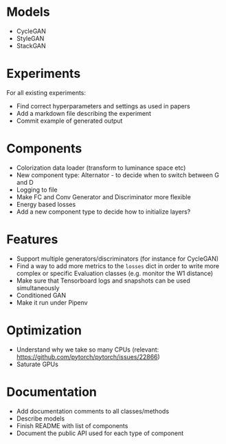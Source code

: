 # Models

* CycleGAN
* StyleGAN
* StackGAN

# Experiments

For all existing experiments:

* Find correct hyperparameters and settings as used in papers
* Add a markdown file describing the experiment
* Commit example of generated output

# Components

* Colorization data loader (transform to luminance space etc)
* New component type: Alternator - to decide when to switch between G and D
* Logging to file
* Make FC and Conv Generator and Discriminator more flexible
* Energy based losses
* Add a new component type to decide how to initialize layers?

# Features

* Support multiple generators/discriminators (for instance for CycleGAN)
* Find a way to add more metrics to the `losses` dict in order to write more
  complex or specific Evaluation classes (e.g. monitor the W1 distance)
* Make sure that Tensorboard logs and snapshots can be used simultaneously
* Conditioned GAN
* Make it run under Pipenv

# Optimization

* Understand why we take so many CPUs (relevant: https://github.com/pytorch/pytorch/issues/22866)
* Saturate GPUs

# Documentation

* Add documentation comments to all classes/methods
* Describe models
* Finish README with list of components
* Document the public API used for each type of component
